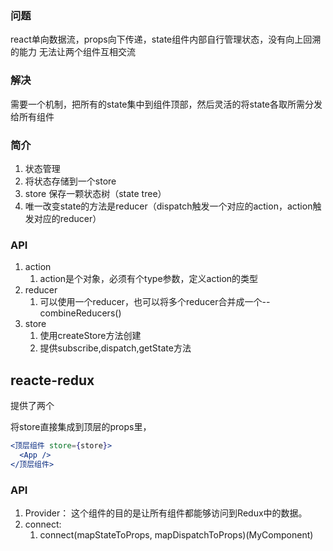 ### 问题
react单向数据流，props向下传递，state组件内部自行管理状态，没有向上回溯的能力
无法让两个组件互相交流

### 解决
需要一个机制，把所有的state集中到组件顶部，然后灵活的将state各取所需分发给所有组件

### 简介
1. 状态管理
2. 将状态存储到一个store
3. store 保存一颗状态树（state tree）
4. 唯一改变state的方法是reducer（dispatch触发一个对应的action，action触发对应的reducer）

### API

1. action
	1. action是个对象，必须有个type参数，定义action的类型
2. reducer
	1. 可以使用一个reducer，也可以将多个reducer合并成一个--combineReducers()
3. store
	1. 使用createStore方法创建
	2. 提供subscribe,dispatch,getState方法

## reacte-redux

提供了两个

将store直接集成到顶层的props里，
```jsx
<顶层组件 store={store}>
  <App />
</顶层组件>
```

### API
1. Provider：  这个组件的目的是让所有组件都能够访问到Redux中的数据。
2. connect: 
	1. connect(mapStateToProps, mapDispatchToProps)(MyComponent)